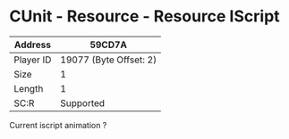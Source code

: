 
#  CUnit - Resource - Resource IScript
Address   | 59CD7A
----------|-------------
Player ID | 19077 (Byte Offset: 2)
Size 	  | 1
Length 	  | 1
SC:R      | Supported

Current iscript animation ?
